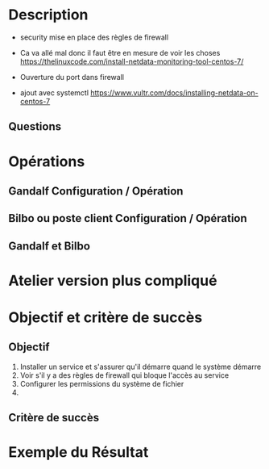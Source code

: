 
# Description 

* security mise en place des règles de firewall 
* Ca va allé mal donc il faut être en mesure de voir les choses
https://thelinuxcode.com/install-netdata-monitoring-tool-centos-7/
* Ouverture du port dans firewall

* ajout avec systemctl 
https://www.vultr.com/docs/installing-netdata-on-centos-7




## Questions 


# Opérations 

## Gandalf Configuration / Opération


## Bilbo ou poste client Configuration / Opération

 
## Gandalf et Bilbo 

# Atelier version plus compliqué 

# Objectif et critère de succès 

## Objectif 

1. Installer un service et s'assurer qu'il démarre quand le système démarre
2. Voir s'il y a des règles de firewall qui bloque l'accès au service
3. Configurer les permissions du système de fichier
4.  

## Critère de succès 


# Exemple du Résultat
